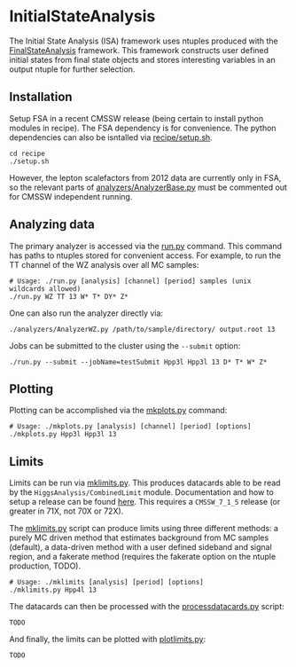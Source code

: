 InitialStateAnalysis
======================

The Initial State Analysis (ISA) framework uses ntuples produced with the 
<a href="https://github.com/uwcms/FinalStateAnalysis">FinalStateAnalysis</a> framework.
This framework constructs user defined initial states from final state objects and stores
interesting variables in an output ntuple for further selection.

Installation
------------

Setup FSA in a recent CMSSW release (being certain to install python modules in recipe).
The FSA dependency is for convenience. The python dependencies can also be isntalled via
[recipe/setup.sh](recipe/setup.sh).

```
cd recipe
./setup.sh
```

However, the lepton scalefactors from 2012 data are currently only in FSA, so the relevant parts
of [analyzers/AnalyzerBase.py](analyzers/AnalyzerBase.py) must be commented out for CMSSW independent
running.

Analyzing data
--------------
The primary analyzer is accessed via the [run.py](run.py) command. This command has paths to ntuples stored
for convenient access. For example, to run the TT channel of the WZ analysis over all MC samples:

```
# Usage: ./run.py [analysis] [channel] [period] samples (unix wildcards allowed)
./run.py WZ TT 13 W* T* DY* Z*
```

One can also run the analyzer directly via:

```
./analyzers/AnalyzerWZ.py /path/to/sample/directory/ output.root 13
```

Jobs can be submitted to the cluster using the `--submit` option:

```
./run.py --submit --jobName=testSubmit Hpp3l Hpp3l 13 D* T* W* Z* 
```

Plotting
--------

Plotting can be accomplished via the [mkplots.py](mkplots.py) command:

```
# Usage: ./mkplots.py [analysis] [channel] [period] [options]
./mkplots.py Hpp3l Hpp3l 13
```

Limits
------

Limits can be run via [mklimits.py](mklimits.py). This produces datacards able to be read by the 
`HiggsAnalysis/CombinedLimit` module. Documentation and how to setup a release can be found 
<a href="https://twiki.cern.ch/twiki/bin/viewauth/CMS/SWGuideHiggsAnalysisCombinedLimit#For_end_users_that_don_t_need_to">here</a>. 
This requires a `CMSSW_7_1_5` release (or greater in 71X, not 70X or 72X).

The [mklimits.py](mklimits.py) script can produce limits using three different methods: a purely MC driven
method that estimates background from MC samples (default), a data-driven method with a user defined
sideband and signal region, and a fakerate method (requires the fakerate option on the ntuple production, TODO).

```
# Usage: ./mklimits [analysis] [period] [options]
./mklimits.py Hpp4l 13
```

The datacards can then be processed with the [processdatacards.py](processdatacards.py) script:

```
TODO
```

And finally, the limits can be plotted with [plotlimits.py](plotlimits.py):

```
TODO
```
